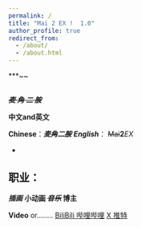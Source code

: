 ```yaml
---
permalink: /
title: "Mai 2 EX !  1.0"
author_profile: true
redirect_from: 
  - /about/
  - /about.html
---
```


***~~

##   
***~~麦  角  二  胺~~***


**中文and英文**

**Chinese**：***麦~~角~~二~~胺~~***
***English***： ~~Mai~~**2***EX*

*

## 职业：
***插画***
          **小动画
                       ~~*音乐*~~
                                       博主**


**Video** or........
[BiliBili 哔哩哔哩](https://b23.tv/ViDjeMi)
[X   推特](https://x.com/ora_c16215)
